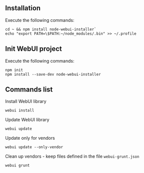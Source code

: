 ## Installation

Execute the following commands:

    cd ~ && npm install node-webui-installer`
    echo "export PATH=\$PATH:~/node_modules/.bin" >> ~/.profile

## Init WebUI project

Execute the following commands:

    npm init
    npm install --save-dev node-webui-installer

## Commands list

Install WebUI library

    webui install

Update WebUI library

    webui update

Update only for vendors

    webui update --only-vendor

Clean up vendors - keep files defined in the file `webui-grunt.json`

    webui grunt

